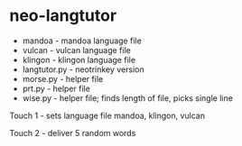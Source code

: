 # neo-langtutor

* mandoa - mandoa language file
* vulcan - vulcan language file
* klingon - klingon language file
* langtutor.py - neotrinkey version 
* morse.py - helper file
* prt.py - helper file
* wise.py - helper file; finds length of file, picks single line

Touch 1 - sets language file mandoa, klingon, vulcan
  
Touch 2 - deliver 5 random words
